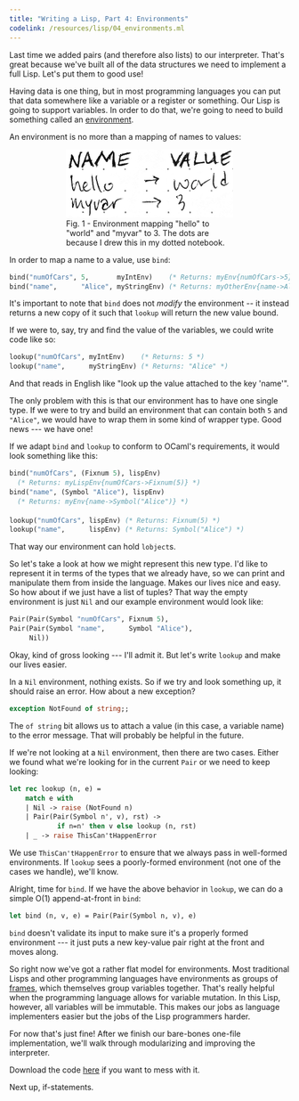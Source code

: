 ```yaml
---
title: "Writing a Lisp, Part 4: Environments"
codelink: /resources/lisp/04_environments.ml
---
```


Last time we added pairs (and therefore also lists) to our interpreter. That's
great because we've built all of the data structures we need to implement a
full Lisp. Let's put them to good use!

Having data is one thing, but in most programming languages you can put that
data somewhere like a variable or a register or something. Our Lisp is going
to support variables. In order to do that, we're going to need to build
something called an
[environment](http://www.cs.cornell.edu/courses/cs312/2004fa/lectures/rec21.html).

An environment is no more than a mapping of names to values:

<figure style="display: block; margin: 0 auto; max-width: 300px;" >
  <img style="max-width: 300px;" src="/assets/img/lisp/04_environments_diagram.png" />
  <figcaption>Fig. 1 - Environment mapping "hello" to "world" and "myvar" to 3.
The dots are because I drew this in my dotted notebook.</figcaption>
</figure>

In order to map a name to a value, use `bind`:

```ocaml
bind("numOfCars", 5,       myIntEnv)    (* Returns: myEnv{numOfCars->5} *)
bind("name",      "Alice", myStringEnv) (* Returns: myOtherEnv{name->Alice} *)
```

It's important to note that `bind` does not *modify* the environment -- it
instead returns a new copy of it such that `lookup` will return the new value
bound.

If we were to, say, try and find the value of the variables, we could write
code like so:

```ocaml
lookup("numOfCars", myIntEnv)    (* Returns: 5 *)
lookup("name",      myStringEnv) (* Returns: "Alice" *)
```

And that reads in English like "look up the value attached to the key 'name'".

The only problem with this is that our environment has to have one single type.
If we were to try and build an environment that can contain both `5` and
`"Alice"`, we would have to wrap them in some kind of wrapper type. Good news
--- we have one!

If we adapt `bind` and `lookup` to conform to OCaml's requirements, it would
look something like this:

```ocaml
bind("numOfCars", (Fixnum 5), lispEnv)
  (* Returns: myLispEnv{numOfCars->Fixnum(5)} *)
bind("name", (Symbol "Alice"), lispEnv)
  (* Returns: myEnv{name->Symbol("Alice")} *)

lookup("numOfCars", lispEnv) (* Returns: Fixnum(5) *)
lookup("name",      lispEnv) (* Returns: Symbol("Alice") *)
```

That way our environment can hold `lobject`s.

So let's take a look at how we might represent this new type. I'd like to
represent it in terms of the types that we already have, so we can print and
manipulate them from inside the language. Makes our lives nice and easy. So how
about if we just have a list of tuples? That way the empty environment is just
`Nil` and our example environment would look like:

```ocaml
Pair(Pair(Symbol "numOfCars", Fixnum 5),
Pair(Pair(Symbol "name",      Symbol "Alice"),
     Nil))
```

Okay, kind of gross looking --- I'll admit it. But let's write `lookup` and
make our lives easier.

In a `Nil` environment, nothing exists. So if we try and look something up, it
should raise an error. How about a new exception?

```ocaml
exception NotFound of string;;
```

The `of string` bit allows us to attach a value (in this case, a variable name)
to the error message. That will probably be helpful in the future.

If we're not looking at a `Nil` environment, then there are two cases. Either
we found what we're looking for in the current `Pair` or we need to keep
looking:

```ocaml
let rec lookup (n, e) =
    match e with
    | Nil -> raise (NotFound n)
    | Pair(Pair(Symbol n', v), rst) ->
            if n=n' then v else lookup (n, rst)
    | _ -> raise ThisCan'tHappenError
```

We use `ThisCan'tHappenError` to ensure that we always pass in well-formed
environments. If `lookup` sees a poorly-formed environment (not one of the
cases we handle), we'll know.

Alright, time for `bind`. If we have the above behavior in `lookup`, we can do
a simple O(1) append-at-front in `bind`:

```ocaml
let bind (n, v, e) = Pair(Pair(Symbol n, v), e)
```

`bind` doesn't validate its input to make sure it's a properly formed
environment --- it just puts a new key-value pair right at the front and moves
along.

So right now we've got a rather flat model for environments. Most traditional
Lisps and other programming languages have environments as groups of
[frames](https://mitpress.mit.edu/sicp/full-text/book/book-Z-H-21.html#%_sec_3.2),
which themselves group variables together. That's really helpful when the
programming language allows for variable mutation. In this Lisp, however, all
variables will be immutable. This makes our jobs as language implementers
easier but the jobs of the Lisp programmers harder.

For now that's just fine! After we finish our bare-bones one-file
implementation, we'll walk through modularizing and improving the interpreter.

Download the code <a href="{{ page.codelink }}">here</a> if you want to mess
with it.

Next up, if-statements.
